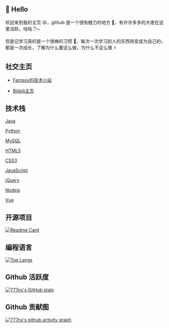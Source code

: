## 🙋 Hello

欢迎来到我的主页 😝，github 是一个很有魅力的地方 🙌，有许许多多的大佬在这里活跃，咕咕 ✋~

但是记学习真的是一个很棒的习惯 💪，每次一次学习别人的东西转变成为自己的，都是一次成长，了解为什么要这么做，为什么不这么做 ⚡

## 社交主页

- [Fantasy的技术小站](https://www.777nx.cn)

- [Bilibili主页](https://space.bilibili.com/507623389)

## 技术栈

[Java](https://img.shields.io/badge/-java-yellow?style=flat-square&logo=java)

[Python](https://img.shields.io/badge/-Python-pink?style=flat-square&logo=Python)

[MySQL](https://img.shields.io/badge/mysql-%2300f.svg?style=flat-square&logo=mysql&logoColor=white)

[HTML5](https://img.shields.io/badge/-HTML5-E34F26?style=flat-square&logo=html5&logoColor=white)

[CSS3](https://img.shields.io/badge/-CSS3-1572B6?style=flat-square&logo=css3)

[JavaScript](https://img.shields.io/badge/-JavaScript-oringe?style=flat-square&logo=javascript)

[jQuery](https://img.shields.io/badge/jquery-%230769AD.svg?style=style=flat-square&logo=jquery&logoColor=white)

[Nodejs](https://img.shields.io/badge/-Nodejs-c0ebd?style=flat-square&logo=Node.js)

[Vue](https://img.shields.io/badge/-Vue.js-3f745c?style=flat-square&logo=Vue.js)

## 开源项目

[![Readme Card](https://github-readme-stats.vercel.app/api/pin/?username=777nx&repo=777nx.github.io)](https://github.com/anuraghazra/github-readme-stats)

## 编程语言

[![Top Langs](https://github-readme-stats.vercel.app/api/top-langs/?username=777nx)](https://github.com/anuraghazra/github-readme-stats)

## Github 活跃度

[![777nx's GitHub stats](https://github-readme-stats.vercel.app/api?username=777nx)](https://github.com/anuraghazra/github-readme-stats)

## Github 贡献图

[![777nx's github activity graph](https://github-readme-activity-graph.cyclic.app/graph?username=777nx)](https://github.com/ashutosh00710/github-readme-activity-graph)

<!--
**777nx/777nx** is a ✨ _special_ ✨ repository because its `README.md` (this file) appears on your GitHub profile.

Here are some ideas to get you started:

- 🔭 I’m currently working on ...
- 🌱 I’m currently learning ...
- 👯 I’m looking to collaborate on ...
- 🤔 I’m looking for help with ...
- 💬 Ask me about ...
- 📫 How to reach me: ...
- 😄 Pronouns: ...
- ⚡ Fun fact: ...
-->
